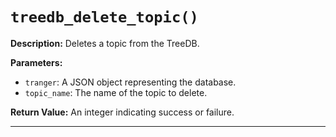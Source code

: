 # `treedb_delete_topic()`

**Description:**
Deletes a topic from the TreeDB.

**Parameters:**
- `tranger`: A JSON object representing the database.
- `topic_name`: The name of the topic to delete.

**Return Value:**
An integer indicating success or failure.

---

